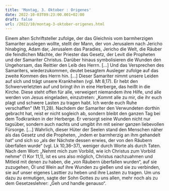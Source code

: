 ```yaml
---
title: 'Montag, 3. Oktober : Origenes'
date: 2022-10-03T09:23:00.001+02:00
draft: false
url: /2022/10/montag-3-oktober-origenes.html
---
```


Einem alten Schriftsteller zufolge, der das Gleichnis vom barmherzigen Samariter auslegen wollte, stellt der Mann, der von Jerusalem nach Jericho hinabging, Adam dar, Jerusalem das Paradies, Jericho die Welt, die Räuber die feindlichen Mächte, der Priester das Gesetz, der Levit die Propheten und der Samariter Christus. Darüber hinaus symbolisieren die Wunden den Ungehorsam, das Reittier den Leib des Herrn. \[…\] Und das Versprechen des Samariters, wiederzukommen, deutet besagtem Ausleger zufolge auf das zweite Kommen des Herrn hin. \[…\] Dieser Samariter nimmt unsere Leiden auf sich und trägt unsere Krankheiten (vgl. Mt 8,17). Er hebt den Schwerverletzten auf und bringt ihn in eine Herberge, das heißt in die Kirche. Diese steht offen für alle, verweigert niemandem ihre Hilfe, und alle werden von Jesus eingeladen, einzutreten: „Kommt alle zu mir, die ihr euch plagt und schwere Lasten zu tragen habt. Ich werde euch Ruhe verschaffen“ (Mt 11,28). Nachdem der Samariter den Verwundeten dorthin gebracht hat, reist er nicht sogleich ab, sondern bleibt den ganzen Tag bei dem Todkranken in der Herberge. Er versorgt seine Wunden nicht nur tagsüber, sondern auch nachts und umgibt ihn mit seiner ganzen liebevollen Fürsorge. \[…\] Wahrlich, dieser Hüter der Seelen stand den Menschen näher als das Gesetz und die Propheten, „indem er barmherzig an ihm gehandelt hat“ und sich so „als der Nächste dessen erwies, der von den Räubern überfallen wurde“ (vgl. Lk 10,36–37), weniger durch Worte als durch Taten. Nach dem Wort: „Nehmt mich zum Vorbild, wie ich Christus zum Vorbild nehme“ (1 Kor 11,1), ist es uns also möglich, Christus nachzuahmen und Mitleid mit denen zu haben, die „von Räubern überfallen wurden“, auf sie zuzugehen, Öl und Wein auf ihre Wunden zu gießen und sie zu verbinden, sie auf unser eigenes Lasttier zu heben und ihre Lasten zu tragen. Um uns dazu zu ermutigen, sagte der Sohn Gottes zu uns allen, mehr noch als zu dem Gesetzeslehrer: „Geh und handle genauso“.
